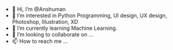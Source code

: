 - 👋 Hi, I’m @Anshuman
- 👀 I’m interested in Python Programming, UI design, UX design, Photoshop, Illustration, XD
- 🌱 I’m currently learning Machine Learning.
- 💞️ I’m looking to collaborate on ...
- 📫 How to reach me ...

<!---
Fearburner/Fearburner is a ✨ special ✨ repository because its `README.md` (this file) appears on your GitHub profile.
You can click the Preview link to take a look at your changes.
--->
